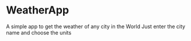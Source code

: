 # WeatherApp
A simple app to get the weather of any city in the World
Just enter the city name and choose the units
